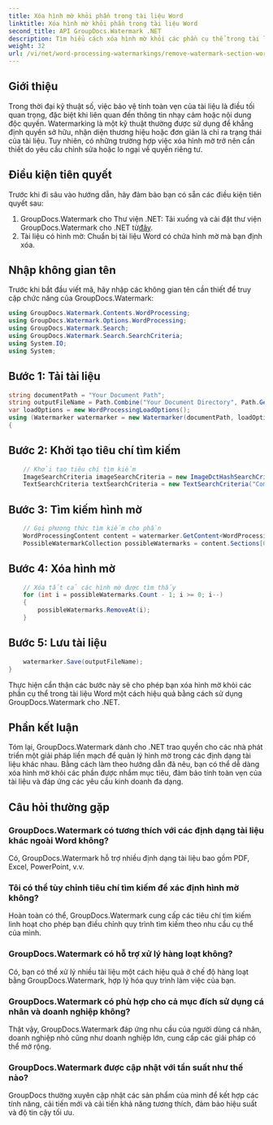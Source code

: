 ```yaml
---
title: Xóa hình mờ khỏi phần trong tài liệu Word
linktitle: Xóa hình mờ khỏi phần trong tài liệu Word
second_title: API GroupDocs.Watermark .NET
description: Tìm hiểu cách xóa hình mờ khỏi các phần cụ thể trong tài liệu Word bằng GroupDocs.Watermark cho .NET. Hướng dẫn toàn diện có sẵn ở đây.
weight: 32
url: /vi/net/word-processing-watermarkings/remove-watermark-section-word-docs/
---
```

## Giới thiệu
Trong thời đại kỹ thuật số, việc bảo vệ tính toàn vẹn của tài liệu là điều tối quan trọng, đặc biệt khi liên quan đến thông tin nhạy cảm hoặc nội dung độc quyền. Watermarking là một kỹ thuật thường được sử dụng để khẳng định quyền sở hữu, nhận diện thương hiệu hoặc đơn giản là chỉ ra trạng thái của tài liệu. Tuy nhiên, có những trường hợp việc xóa hình mờ trở nên cần thiết do yêu cầu chỉnh sửa hoặc lo ngại về quyền riêng tư.
## Điều kiện tiên quyết
Trước khi đi sâu vào hướng dẫn, hãy đảm bảo bạn có sẵn các điều kiện tiên quyết sau:
1.  GroupDocs.Watermark cho Thư viện .NET: Tải xuống và cài đặt thư viện GroupDocs.Watermark cho .NET từ[đây](https://releases.groupdocs.com/Watermark/net/).
2. Tài liệu có hình mờ: Chuẩn bị tài liệu Word có chứa hình mờ mà bạn định xóa.

## Nhập không gian tên
Trước khi bắt đầu viết mã, hãy nhập các không gian tên cần thiết để truy cập chức năng của GroupDocs.Watermark:
```csharp
using GroupDocs.Watermark.Contents.WordProcessing;
using GroupDocs.Watermark.Options.WordProcessing;
using GroupDocs.Watermark.Search;
using GroupDocs.Watermark.Search.SearchCriteria;
using System.IO;
using System;
```
## Bước 1: Tải tài liệu
```csharp
string documentPath = "Your Document Path";
string outputFileName = Path.Combine("Your Document Directory", Path.GetFileName(documentPath));
var loadOptions = new WordProcessingLoadOptions();
using (Watermarker watermarker = new Watermarker(documentPath, loadOptions))
{
```
## Bước 2: Khởi tạo tiêu chí tìm kiếm
```csharp
    // Khởi tạo tiêu chí tìm kiếm
    ImageSearchCriteria imageSearchCriteria = new ImageDctHashSearchCriteria(Constants.LogoPng);
    TextSearchCriteria textSearchCriteria = new TextSearchCriteria("Company Name");
```
## Bước 3: Tìm kiếm hình mờ
```csharp
    // Gọi phương thức tìm kiếm cho phần
    WordProcessingContent content = watermarker.GetContent<WordProcessingContent>();
    PossibleWatermarkCollection possibleWatermarks = content.Sections[0].Search(textSearchCriteria.Or(imageSearchCriteria));
```
## Bước 4: Xóa hình mờ
```csharp
    // Xóa tất cả các hình mờ được tìm thấy
    for (int i = possibleWatermarks.Count - 1; i >= 0; i--)
    {
        possibleWatermarks.RemoveAt(i);
    }
```
## Bước 5: Lưu tài liệu
```csharp
    watermarker.Save(outputFileName);
}
```
Thực hiện cẩn thận các bước này sẽ cho phép bạn xóa hình mờ khỏi các phần cụ thể trong tài liệu Word một cách hiệu quả bằng cách sử dụng GroupDocs.Watermark cho .NET.

## Phần kết luận
Tóm lại, GroupDocs.Watermark dành cho .NET trao quyền cho các nhà phát triển một giải pháp liền mạch để quản lý hình mờ trong các định dạng tài liệu khác nhau. Bằng cách làm theo hướng dẫn đã nêu, bạn có thể dễ dàng xóa hình mờ khỏi các phần được nhắm mục tiêu, đảm bảo tính toàn vẹn của tài liệu và đáp ứng các yêu cầu kinh doanh đa dạng.
## Câu hỏi thường gặp
### GroupDocs.Watermark có tương thích với các định dạng tài liệu khác ngoài Word không?
Có, GroupDocs.Watermark hỗ trợ nhiều định dạng tài liệu bao gồm PDF, Excel, PowerPoint, v.v.
### Tôi có thể tùy chỉnh tiêu chí tìm kiếm để xác định hình mờ không?
Hoàn toàn có thể, GroupDocs.Watermark cung cấp các tiêu chí tìm kiếm linh hoạt cho phép bạn điều chỉnh quy trình tìm kiếm theo nhu cầu cụ thể của mình.
### GroupDocs.Watermark có hỗ trợ xử lý hàng loạt không?
Có, bạn có thể xử lý nhiều tài liệu một cách hiệu quả ở chế độ hàng loạt bằng GroupDocs.Watermark, hợp lý hóa quy trình làm việc của bạn.
### GroupDocs.Watermark có phù hợp cho cả mục đích sử dụng cá nhân và doanh nghiệp không?
Thật vậy, GroupDocs.Watermark đáp ứng nhu cầu của người dùng cá nhân, doanh nghiệp nhỏ cũng như doanh nghiệp lớn, cung cấp các giải pháp có thể mở rộng.
### GroupDocs.Watermark được cập nhật với tần suất như thế nào?
GroupDocs thường xuyên cập nhật các sản phẩm của mình để kết hợp các tính năng, cải tiến mới và cải tiến khả năng tương thích, đảm bảo hiệu suất và độ tin cậy tối ưu.